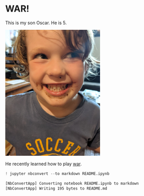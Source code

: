 # WAR!

This is my son Oscar.  He is 5.  

<img style="max-width: 300px; height: auto; " src="oscar.jpg"/>

He recently learned how to play [war](https://en.wikipedia.org/wiki/War_(card_game)).  


```python
! jupyter nbconvert --to markdown README.ipynb
```

    [NbConvertApp] Converting notebook README.ipynb to markdown
    [NbConvertApp] Writing 195 bytes to README.md



```python

```
